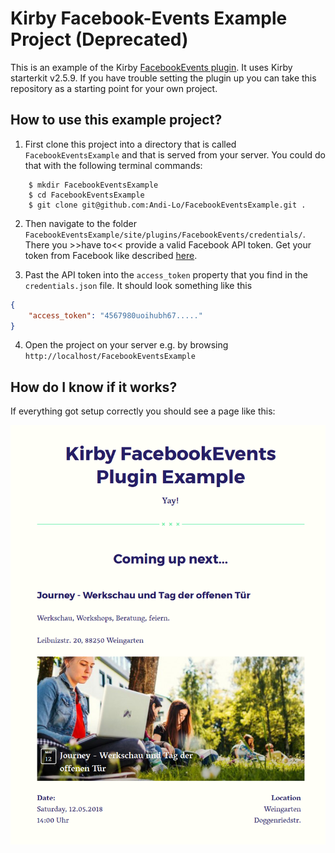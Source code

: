 # Kirby Facebook-Events Example Project (Deprecated)

This is an example of the Kirby [FacebookEvents plugin](https://github.com/Andi-Lo/kirby-FacebookEvents). It uses Kirby starterkit v2.5.9.
If you have trouble setting the plugin up you can take this repository as a starting point for your own project.

## How to use this example project?

1. First clone this project into a directory that is called `FacebookEventsExample` and that is served from your server. You could do that with the following terminal commands:
```
    $ mkdir FacebookEventsExample
    $ cd FacebookEventsExample
    $ git clone git@github.com:Andi-Lo/FacebookEventsExample.git .
```

2. Then navigate to the folder `FacebookEventsExample/site/plugins/FacebookEvents/credentials/`. There you >>have to<< provide a valid Facebook API token. Get your token from Facebook like described [here](https://github.com/Andi-Lo/kirby-FacebookEvents#get-a-facebook-access-token).

3. Past the API token into the `access_token` property that you find in the `credentials.json` file. It should look something like this

```json
{
    "access_token": "4567980uoihubh67....."
}
```

4. Open the project on your server e.g. by browsing `http://localhost/FacebookEventsExample`

## How do I know if it works?

If everything got setup correctly you should see a page like this:

![fbe_screenshot.png](fbe_screenshot.png)
